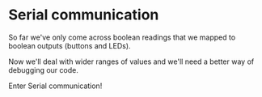 # Serial communication

So far we've only come across boolean readings that we mapped to boolean outputs (buttons and LEDs).

Now we'll deal with wider ranges of values and we'll need a better way of debugging our code.

Enter Serial communication!
